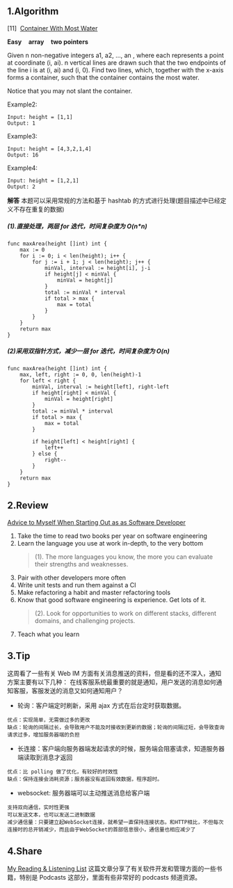 ## 1.Algorithm

[11]&nbsp;&nbsp;[Container With Most Water](https://leetcode.com/problems/container-with-most-water/)

**Easy** &nbsp;&nbsp; **array** &nbsp;&nbsp; **two pointers**

Given n non-negative integers a1, a2, ..., an , where each represents a point at coordinate (i, ai). n vertical lines are drawn such that the two endpoints of the line i is at (i, ai) and (i, 0). Find two lines, which, together with the x-axis forms a container, such that the container contains the most water.

Notice that you may not slant the container.

Example2:

```
Input: height = [1,1]
Output: 1
```

Example3:

```
Input: height = [4,3,2,1,4]
Output: 16
```

Example4:

```
Input: height = [1,2,1]
Output: 2
```

**解答**
本题可以采用常规的方法和基于 hashtab 的方式进行处理(题目描述中已经定义不存在重复的数据)

##### (1).直接处理，两层 for 迭代，时间复杂度为 O(n\*n)

```golang
func maxArea(height []int) int {
	max := 0
	for i := 0; i < len(height); i++ {
		for j := i + 1; j < len(height); j++ {
			minVal, interval := height[i], j-i
			if height[j] < minVal {
				minVal = height[j]
			}
			total := minVal * interval
			if total > max {
				max = total
			}
		}
	}
	return max
}
```

##### (2)采用双指针方式，减少一层 for 迭代，时间复杂度为 O(n)

```golang
func maxArea(height []int) int {
	max, left, right := 0, 0, len(height)-1
	for left < right {
		minVal, interval := height[left], right-left
		if height[right] < minVal {
			minVal = height[right]
		}
		total := minVal * interval
		if total > max {
			max = total
		}

		if height[left] < height[right] {
			left++
		} else {
			right--
		}
	}
	return max
}
```

## 2.Review

[Advice to Myself When Starting Out as as Software Developer](https://blog.pragmaticengineer.com/advice-to-myself-when-starting-as-a-software-developer/)

1. Take the time to read two books per year on software engineering
2. Learn the language you use at work in-depth, to the very bottom
   > (1). The more languages you know, the more you can evaluate their strengths and weaknesses.
3. Pair with other developers more often
4. Write unit tests and run them against a CI
5. Make refactoring a habit and master refactoring tools
6. Know that good software engineering is experience. Get lots of it.
   > (2). Look for opportunities to work on different stacks, different domains, and challenging projects.
7. Teach what you learn

## 3.Tip

这周看了一些有关 Web IM 方面有关消息推送的资料，但是看的还不深入，通知方案主要有以下几种：
在线客服系统最重要的就是通知，用户发送的消息如何通知客服，客服发送的消息又如何通知用户？

- 轮询：客户端定时刷新，采用 ajax 方式在后台定时获取数据。

```
优点：实现简单，无需做过多的更改
缺点：轮询的间隔过长，会导致用户不能及时接收到更新的数据；轮询的间隔过短，会导致查询请求过多，增加服务器端的负担
```

- 长连接：客户端向服务器端发起请求的时候，服务端会阻塞请求，知道服务器端读取到消息才返回

```
优点：比 polling 做了优化，有较好的时效性
缺点：保持连接会消耗资源；服务器没有返回有效数据，程序超时。
```

- websocket: 服务器端可以主动推送消息给客户端

```
支持双向通信，实时性更强
可以发送文本，也可以发送二进制数据
减少通信量：只要建立起WebSocket连接，就希望一直保持连接状态。和HTTP相比，不但每次连接时的总开销减少，而且由于WebSocket的首部信息很小，通信量也相应减少了
```

## 4.Share

[My Reading & Listening List](https://blog.pragmaticengineer.com/my-reading-list/)
这篇文章分享了有关软件开发和管理方面的一些书籍，特别是 Podcasts 这部分，里面有些非常好的 podcasts 频道资源。
